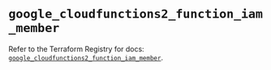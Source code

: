 # `google_cloudfunctions2_function_iam_member`

Refer to the Terraform Registry for docs: [`google_cloudfunctions2_function_iam_member`](https://registry.terraform.io/providers/hashicorp/google-beta/6.26.0/docs/resources/google_cloudfunctions2_function_iam_member).
